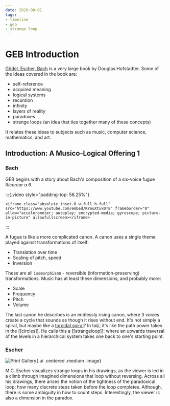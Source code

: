 ```yaml
---
date: 2020-08-01
tags: 
- timeline
- geb
- strange loop
---
```


# GEB Introduction

[Gödel, Escher, Bach](https://en.wikipedia.org/wiki/G%C3%B6del%2C_Escher%2C_Bach) is a very large book by Douglas Hofstadter.
Some of the ideas covered in the book are:
- self-reference
- acquired meaning
- logical systems
- recursion
- infinity
- layers of reality
- paradoxes
- strange loops (an idea that ties together many of these concepts)

It relates these ideas to subjects such as music, computer science, mathematics, and art.

## Introduction: A Musico-Logical Offering 1

### Bach

GEB begins with a story about Bach's composition of a six-voice fugue *Ricercar a 6*.

:::{.video style="padding-top: 56.25%"}
```{=html}
<iframe class="absolute inset-0 w-full h-full" src="https://www.youtube.com/embed/KYouXtuk0T8" frameborder="0" allow="accelerometer; autoplay; encrypted-media; gyroscope; picture-in-picture" allowfullscreen></iframe>
```
:::

A fugue is like a more complicated canon.
A canon uses a single theme played against transformations of itself:
- Translation over time
- Scaling of pitch, speed
- Inversion

These are all `isomorphism`s - reversible (information-preserving) transformations.
Music has at least these dimensions, and probably more:
- Scale
- Frequency
- Pitch
- Volume

The last canon he describes is an endlessly rising canon, where 3 voices create a cycle that sounds as though it rises without end.
It's not simply a spiral, but maybe like a [toroidal spiral](https://www.youtube.com/watch?v=noRbR3Fbg2I)?
In taiji, it's like the path power takes in the [[circles]].
He calls this a [[strangeloop]]: where an upwards traversal of the levels in a hierarchical system takes one back to one's starting point.

### Escher

![Print Gallery](https://upload.wikimedia.org/wikipedia/en/0/02/Print_Gallery_by_M._C._Escher.jpg){.ui .centered .medium .image}

M.C. Escher visualizes strange loops in his drawings, as the viewer is led in a climb through imagined dimensions that loop without reversing.
Across all his drawings, there arises the notion of the tightness of the paradoxical loop: how many discrete steps taken before the loop completes.
Although, there is some ambiguity in how to count steps.
Interestingly, the viewer is also a dimension in the paradox.
